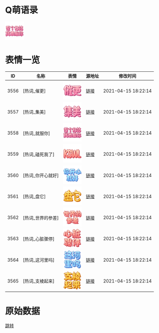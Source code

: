 # Q萌语录

<img src="./cover.png" height="60" alt="cover" />

# 表情一览

|ID|名称|表情|源地址|修改时间|
|----|----|----|----|----|
|3556|[热词_催更]|<img src="./pic/003556_%5B热词_催更%5D.png" height="60" alt="催更"/>|[链接](http://i0.hdslb.com/bfs/emote/61fae7b23149daf32157dc222e6259f49282870f.png)|2021-04-15 18:22:14|
|3557|[热词_集美]|<img src="./pic/003557_%5B热词_集美%5D.png" height="60" alt="集美"/>|[链接](http://i0.hdslb.com/bfs/emote/6cfde845a4648f21214320ceded13f6f4bf067e8.png)|2021-04-15 18:22:14|
|3558|[热词_就服你]|<img src="./pic/003558_%5B热词_就服你%5D.png" height="60" alt="就服你"/>|[链接](http://i0.hdslb.com/bfs/emote/7bc9355e0b0f3fae55fdfe76436d3f22d3437ae1.png)|2021-04-15 18:22:14|
|3559|[热词_磕死我了]|<img src="./pic/003559_%5B热词_磕死我了%5D.png" height="60" alt="磕死我了"/>|[链接](http://i0.hdslb.com/bfs/emote/6956ae566b23a2a2bf573e98f8e9d6e62cb7b4e1.png)|2021-04-15 18:22:14|
|3560|[热词_你开心就好]|<img src="./pic/003560_%5B热词_你开心就好%5D.png" height="60" alt="你开心就好"/>|[链接](http://i0.hdslb.com/bfs/emote/892caf9e4b17ef7292871c2017958fa1be567251.png)|2021-04-15 18:22:14|
|3561|[热词_盘它]|<img src="./pic/003561_%5B热词_盘它%5D.png" height="60" alt="盘它"/>|[链接](http://i0.hdslb.com/bfs/emote/bb50572a3e72c9e22ff23b6b35d5dac1d1881c72.png)|2021-04-15 18:22:14|
|3562|[热词_世界的参差]|<img src="./pic/003562_%5B热词_世界的参差%5D.png" height="60" alt="世界的参差"/>|[链接](http://i0.hdslb.com/bfs/emote/5ff707753e7e3cc1db8c01f245689f82bcb07322.png)|2021-04-15 18:22:14|
|3563|[热词_心脏骤停]|<img src="./pic/003563_%5B热词_心脏骤停%5D.png" height="60" alt="心脏骤停"/>|[链接](http://i0.hdslb.com/bfs/emote/f4309e04d1b39480da02e2a083a31d7d3532d08c.png)|2021-04-15 18:22:14|
|3564|[热词_这河里吗]|<img src="./pic/003564_%5B热词_这河里吗%5D.png" height="60" alt="这河里吗"/>|[链接](http://i0.hdslb.com/bfs/emote/698b4123d2b1e6bcd99b0b2fe427daab9e901f26.png)|2021-04-15 18:22:14|
|3565|[热词_支棱起来]|<img src="./pic/003565_%5B热词_支棱起来%5D.png" height="60" alt="支棱起来"/>|[链接](http://i0.hdslb.com/bfs/emote/9767a3ab7d6f236ff900cf93d7f3009a4af8b1a8.png)|2021-04-15 18:22:14|

# 原始数据

[跳转](./raw.json)

